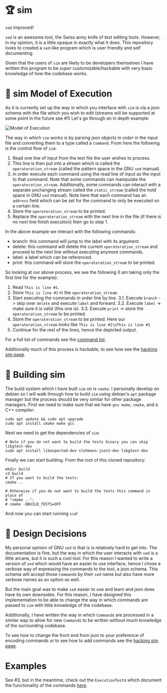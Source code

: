 # :trophy: sim
`sed` improved!

`sed` is an awesome tool, the Swiss army knife of text editing tools. However,
in my opinion, it is a little opaque in exactly what it does. This repository
looks to created a `sed`-like program which is user friendly and self
documenting.

Given that the users of `sim` are likely to be developers themselves I have
written this program to be *super* customizable/hackable with very basic
knowledge of how the codebase works.

# :notebook: sim Model of Execution
As it is currently set up the way in which you interface with `sim` is via a
json schema with the file which you wish to edit (streams will be supported at
some point in the future see #1) Let's go through an in depth example:

![Model of Execution](figures/model_of_execution/example_run.png)

The way in which `sim` works is by parsing json objects in *order* in the input
file and converting them to a type called a `Command`. From here the following
is the control flow of `sim`:
  
  1. Read one line of input from the text file the user wishes to process.
  2. This line is then put into a stream which is called the
     `operateration_stream` (called the pattern space in the GNU `sed` manual).
  3. In order execute each command using the read line of input as the input to
     that command. Note that some commands can manipulate the
     `operateration_stream`. Additionally, some commands can interact with a
     separate unchanging stream called the `static_stream` (called the hold
     space in GNU `sed` manual). Note here that each command has an `address`
     field which can be set for the command to only be executed on a certain
     line.
  4. Store the `operateration_stream` to be printed.
  5. Replace the `operateration_stream` with the next line in the file (if there
     is no next line finish execution) then go to step 1.

In the above example we interact with the following commands:
  - branch: this command will jump to the label with its argument.
  - delete: this command will delete the current `operateration_stream` and
    proceed to the next line without executing anymore commands.
  - label: a label which can be referenced.
  - print: this command will store the `operateration_stream` to be printed.

So looking at our above process, we see the following (I am taking only the
first line for the example):
  1. Read `This is line #1`.
  2. Store `This is line #1` in the `operateration_stream`.
  3. Start executing the commands in order line by line.
    3.1. Execute `branch` -> skip over `delete` and execute `label` and forward.
    3.2. Execute `label` -> make sure it is valid (this one is).
    3.3. Execute `print` -> store the `operateration_stream` to be printed.
  4. Store the `operateration_stream` to be printed. Here our
     `operateration_stream` looks like `This is line #1\nThis is line #1`
  5. Continue for the rest of the lines, hence the depicted output.

For a full list of commands see the
[command list](https://github.com/millipedes/sedim/tree/develop/docs/user/command_list.md).

Additionally much of this process is hackable, to see how see the
[hacking sim page](https://github.com/millipedes/sedim/tree/develop/docs/dev/hacking_sim.md).

# :hammer: Building sim
The build system which I have built `sim` on is `cmake`. I personally develop on
debian so I will walk through how to build `sim` using debian's `apt` package
manager but the process should be very similar for other package managers. First
we need to make sure that we have `gnu make`, `cmake`, and a C++ compiler:
```
sudo apt update && sudo apt upgrade
sudo apt install cmake make gcc
```

Next we need to get the dependencies of `sim`:
```
# Note if you do not want to build the tests binary you can skip libgtest-dev
sudo apt install libexpected-dev nlohmann-json3-dev libgtest-dev
```

Finally we can start building. From the root of this cloned repository:
```
mkdir build
cd build
# If you want to build the tests:
cmake ..

# Otherwise if you do not want to build the tests this command in place of
# "cmake ..":
# cmake -DBUILD_TESTS=OFF
```

And now you can start running `sim`!

# :thought_balloon: Design Decisions
My personal opinion of GNU `sed` is that is is relatively hard to get into. The
documentation is fine, but the way in which the user interacts with `sed` is a
little arcane, but it is such a cool tool. For this reason I wanted to write a
version of `sed` which would have an easier to use interface, hence I chose a
verbose way of expressing the commands to the tool, a json schema. This schema
will accept those `Command`s by their `sed` name but also have more verbose
names as an option as well.

But the main goal was to make `sed` easier to use and learn and json does have
its own downsides. For this reason, I have designed this implementation to be
able to change the way in which commands are passed to `sim` with little
knowledge of the codebase.

Additionally, I have written the way in which `Command`s are processed in a
similar way to allow for new `Command`s to be written without much knowledge of
the surrounding codebase.

To see how to change the front end from json to your preference of encoding
commands or to see how to add commands see the
[hacking sim page](https://github.com/millipedes/sedim/tree/develop/docs/dev/hacking_sim.md).

# Examples
See #3, but in the meantime, check out the `ExecutionTest`s which document the
functionality of the commands [here](https://github.com/millipedes/sedim/tree/develop/test/ExecutionTests.cpp).

